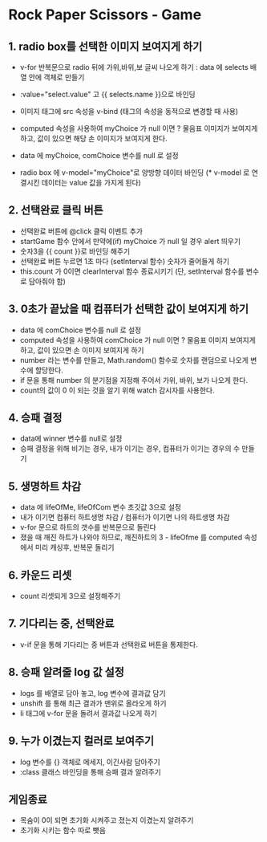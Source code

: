 # Rock Paper Scissors - Game

## 1. radio box를 선택한 이미지 보여지게 하기
* v-for 반복문으로 radio 뒤에 가위,바위,보 글씨 나오게 하기 : data 에 selects 배열 안에 객체로 만들기
* :value="select.value" 고 {{ selects.name }}으로 바인딩

* 이미지 태그에 src 속성을 v-bind (태그의 속성을 동적으로 변경할 때 사용)
* computed 속성을 사용하여 myChoice 가 null 이면 ? 물음표 이미지가 보여지게 하고, 값이 있으면 해당 손 이미지가 보여지게 한다.

* data 에 myChoice, comChoice 변수를 null 로 설정
* radio box 에 v-model="myChoice"로 양방향 데이터 바인딩 (* v-model 로 연결시킨 데이터는 value 값을 가지게 된다)


## 2. 선택완료 클릭 버튼
* 선택완료 버튼에 @click 클릭 이벤트 추가
* startGame 함수 안에서 만약에(if) myChoice 가 null 일 경우 alert 띄우기
* 숫자3을 {{ count }}로 바인딩 해주기
* 선택완료 버튼 누르면 1초 마다 (setInterval 함수) 숫자가 줄어들게 하기
* this.count 가 0이면 clearInterval 함수 종료시키기 (단, setInterval 함수를 변수로 담아줘야 함)


## 3. 0초가 끝났을 때 컴퓨터가 선택한 값이 보여지게 하기
* data 에 comChoice 변수를 null 로 설정
* computed 속성을 사용하여 comChoice 가 null 이면 ? 물음표 이미지 보여지게 하고, 값이 있으면 손 이미지 보여지게 하기
* number 라는 변수를 만들고, Math.random() 함수로 숫자를 랜덤으로 나오게 변수에 할당한다.
* if 문을 통해 number 의 분기점을 지정해 주어서 가위, 바위, 보가 나오게 한다.
* count의 값이 0 이 되는 것을 알기 위해 watch 감시자를 사용한다.


## 4. 승패 결정
* data에 winner 변수를 null로 설정
* 승패 결정을 위해 비기는 경우, 내가 이기는 경우, 컴퓨터가 이기는 경우의 수 만들기


## 5. 생명하트 차감
* data 에 lifeOfMe, lifeOfCom 변수 초깃값 3으로 설정
* 내가 이기면 컴퓨터 하트생명 차감 / 컴퓨터가 이기면 나의 하트생명 차감
* v-for 문으로 하트의 갯수를 반복문으로 돌린다
* 졌을 때 깨진 하트가 나와야 하므로, 깨진하트의 3 - lifeOfme 를 computed 속성에서 미리 캐싱후, 반복문 돌리기 


## 6. 카운드 리셋 
* count 리셋되게 3으로 설정해주기


## 7. 기다리는 중, 선택완료
* v-if 문을 통해 기다리는 중 버튼과 선택완료 버튼을 통제한다.


## 8. 승패 알려줄 log 값 설정
* logs 를 배열로 담아 놓고, log 변수에 결과값 담기
* unshift 를 통해 최근 결과가 맨위로 올라오게 하기
* li 태그에 v-for 문을 돌려서 결과값 나오게 하기

## 9. 누가 이겼는지 컬러로 보여주기
* log 변수를 {} 객체로 메세지, 이긴사람 담아주기
* :class 클래스 바인딩을 통해 승패 결과 알려주기

## 게임종료
* 목숨이 0이 되면 초기화 시켜주고 졌는지 이겼는지 알려주기
* 초기화 시키는 함수 따로 뺏음


